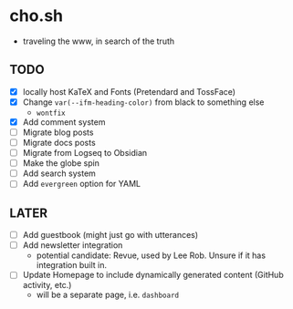 # cho.sh

- traveling the www, in search of the truth

## TODO

- [x] locally host KaTeX and Fonts (Pretendard and TossFace)
- [x] Change `var(--ifm-heading-color)` from black to something else
  - `wontfix`
- [x] Add comment system
- [ ] Migrate blog posts
- [ ] Migrate docs posts
- [ ] Migrate from Logseq to Obsidian
- [ ] Make the globe spin
- [ ] Add search system
- [ ] Add `evergreen` option for YAML

## LATER

- [ ] Add guestbook (might just go with utterances)
- [ ] Add newsletter integration
  - potential candidate: Revue, used by Lee Rob. Unsure if it has integration built in.
- [ ] Update Homepage to include dynamically generated content (GitHub activity, etc.)
  - will be a separate page, i.e. `dashboard`
